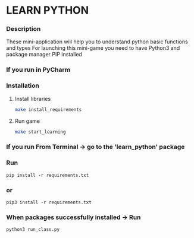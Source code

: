 # LEARN PYTHON

### Description
These mini-application will help you to understand python basic functions and types
For launching this mini-game you need to have Python3 and package manager PIP installed
### If you run in PyCharm
### Installation
1. Install libraries
    ```bash
    make install_requirements
    ```
2. Run game
    ```bash
    make start_learning
    ```
### If you run From Terminal -> go to the 'learn_python' package

### Run 
    pip install -r requirements.txt
### or
    pip3 install -r requirements.txt
### When packages successfully installed -> Run
    python3 run_class.py

